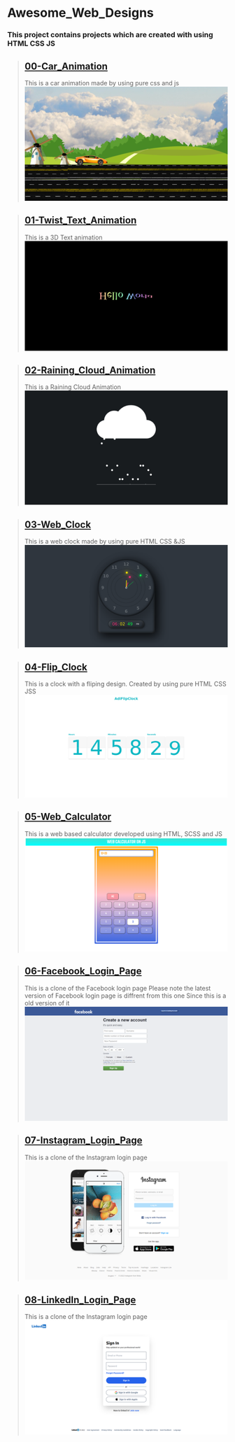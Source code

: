 # Awesome_Web_Designs

### This project contains projects which are created with using HTML CSS JS


> ## [00-Car_Animation](https://adithyana2005.github.io/Awesome_Web_Apps/00-Car_Animation/index.html)
>
> This is a car animation made by using pure css and js
> ![Car_Animation](./github/00_Screenshot.png)


> ## [01-Twist_Text_Animation](https://adithyana2005.github.io/Awesome_Web_Apps/01-Twist_Text_Animation/index.html)
>
> This is a 3D Text animation
> ![Twist_Text_Animation](./github/01_Screenshot.png)


> ## [02-Raining_Cloud_Animation](https://adithyana2005.github.io/Awesome_Web_Apps/02-Raining_Cloud_Animation/index.html)
>
> This is a Raining Cloud Animation
> ![Raining_Cloud_Animation](./github/02_Screenshot.png)


> ## [03-Web_Clock](https://adithyana2005.github.io/Awesome_Web_Apps/03-Web_Clock/index.html)
>
> This is a web clock made by using pure HTML CSS &JS
> ![Web_Clock](./github/03_Screenshot.png)


> ## [04-Flip_Clock](https://adithyana2005.github.io/Awesome_Web_Apps/04-Flip_Clock/index.html)
>
> This is a clock with a fliping design. Created by using pure HTML CSS JSS
> ![Flip_Clock](./github/04_Screenshot.png)


> ## [05-Web_Calculator](https://adithyana2005.github.io/Awesome_Web_Apps/05-Web_Calculator/index.html)
>
> This is a web based calculator developed using HTML, SCSS and JS
> ![Web_Calculator](./github/05_Screenshot.png)


> ## [06-Facebook_Login_Page](https://adithyana2005.github.io/Awesome_Web_Apps/06-Facebook_Login_Page/index.html)
>
> This is a clone of the Facebook login page Please note the latest version of Facebook login page is diffrent from this one Since this is a old version of it
> ![Facebook Login Page Clone](./06-Facebook_Login_Page/github/Screenshot.png)


> ## [07-Instagram_Login_Page](https://adithyana2005.github.io/Awesome_Web_Apps/07-Instagram_Login_Page/index.html)
>
> This is a clone of the Instagram login page
> ![Instagram Login Page Clone](./07-Instagram_Login_Page/.github/Screenshot.png)


> ## [08-LinkedIn_Login_Page](https://adithyana2005.github.io/Awesome_Web_Apps/08-LinkedIn_Login_Page/index.html)
>
> This is a clone of the Instagram login page
> ![LinkeIn Login Page Clone](./08-LinkedIn_Login_Page/.github/Screenshot.png)
